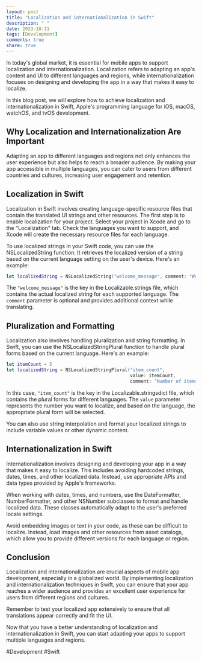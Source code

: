 ```yaml
---
layout: post
title: "Localization and internationalization in Swift"
description: " "
date: 2023-10-11
tags: [Development]
comments: true
share: true
---
```


In today's global market, it is essential for mobile apps to support localization and internationalization. Localization refers to adapting an app's content and UI to different languages and regions, while internationalization focuses on designing and developing the app in a way that makes it easy to localize.

In this blog post, we will explore how to achieve localization and internationalization in Swift, Apple's programming language for iOS, macOS, watchOS, and tvOS development.

## Why Localization and Internationalization Are Important

Adapting an app to different languages and regions not only enhances the user experience but also helps to reach a broader audience. By making your app accessible in multiple languages, you can cater to users from different countries and cultures, increasing user engagement and retention.

## Localization in Swift

Localization in Swift involves creating language-specific resource files that contain the translated UI strings and other resources. The first step is to enable localization for your project. Select your project in Xcode and go to the "Localization" tab. Check the languages you want to support, and Xcode will create the necessary resource files for each language.

To use localized strings in your Swift code, you can use the NSLocalizedString function. It retrieves the localized version of a string based on the current language setting on the user's device. Here's an example:

```swift
let localizedString = NSLocalizedString("welcome_message", comment: "Welcome message")
```

The `"welcome_message"` is the key in the Localizable.strings file, which contains the actual localized string for each supported language. The `comment` parameter is optional and provides additional context while translating.

## Pluralization and Formatting

Localization also involves handling pluralization and string formatting. In Swift, you can use the NSLocalizedStringPlural function to handle plural forms based on the current language. Here's an example:

```swift
let itemCount = 5
let localizedString = NSLocalizedStringPlural("item_count", 
                                              value: itemCount, 
                                              comment: "Number of items")
```

In this case, `"item_count"` is the key in the Localizable.stringsdict file, which contains the plural forms for different languages. The `value` parameter represents the number you want to localize, and based on the language, the appropriate plural form will be selected.

You can also use string interpolation and format your localized strings to include variable values or other dynamic content.

## Internationalization in Swift

Internationalization involves designing and developing your app in a way that makes it easy to localize. This includes avoiding hardcoded strings, dates, times, and other localized data. Instead, use appropriate APIs and data types provided by Apple's frameworks.

When working with dates, times, and numbers, use the DateFormatter, NumberFormatter, and other NSNumber subclasses to format and handle localized data. These classes automatically adapt to the user's preferred locale settings.

Avoid embedding images or text in your code, as these can be difficult to localize. Instead, load images and other resources from asset catalogs, which allow you to provide different versions for each language or region.

## Conclusion

Localization and internationalization are crucial aspects of mobile app development, especially in a globalized world. By implementing localization and internationalization techniques in Swift, you can ensure that your app reaches a wider audience and provides an excellent user experience for users from different regions and cultures.

Remember to test your localized app extensively to ensure that all translations appear correctly and fit the UI. 

Now that you have a better understanding of localization and internationalization in Swift, you can start adapting your apps to support multiple languages and regions.

#Development #Swift